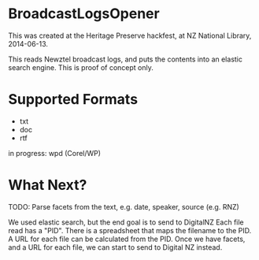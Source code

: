 BroadcastLogsOpener
===================

This was created at the Heritage Preserve hackfest, at NZ National Library, 2014-06-13.

This reads Newztel broadcast logs, and puts the contents into an elastic search engine.
This is proof of concept only.


Supported Formats
=================
* txt
* doc
* rtf

in progress: wpd (Corel/WP)


What Next?
===========
TODO: Parse facets from the text, e.g. date, speaker, source (e.g. RNZ)

We used elastic search, but the end goal is to send to DigitalNZ
Each file read has a "PID". There is a spreadsheet that maps the filename to the PID. A URL for each file can be calculated from the PID. 
Once we have facets, and a URL for each file, we can start to send to Digital NZ instead.

